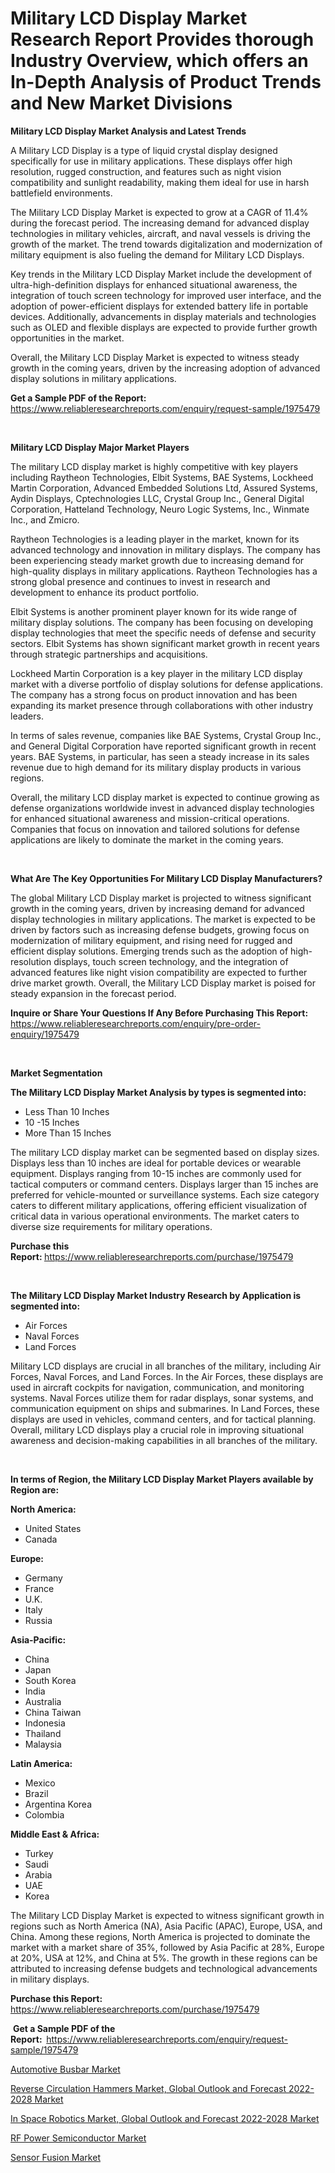 <p><h1>Military LCD Display Market Research Report Provides thorough Industry Overview, which offers an In-Depth Analysis of Product Trends and New Market Divisions</h1></p><p><strong>Military LCD Display Market Analysis and Latest Trends</strong></p>
<p><p>A Military LCD Display is a type of liquid crystal display designed specifically for use in military applications. These displays offer high resolution, rugged construction, and features such as night vision compatibility and sunlight readability, making them ideal for use in harsh battlefield environments.</p><p>The Military LCD Display Market is expected to grow at a CAGR of 11.4% during the forecast period. The increasing demand for advanced display technologies in military vehicles, aircraft, and naval vessels is driving the growth of the market. The trend towards digitalization and modernization of military equipment is also fueling the demand for Military LCD Displays.</p><p>Key trends in the Military LCD Display Market include the development of ultra-high-definition displays for enhanced situational awareness, the integration of touch screen technology for improved user interface, and the adoption of power-efficient displays for extended battery life in portable devices. Additionally, advancements in display materials and technologies such as OLED and flexible displays are expected to provide further growth opportunities in the market.</p><p>Overall, the Military LCD Display Market is expected to witness steady growth in the coming years, driven by the increasing adoption of advanced display solutions in military applications.</p></p>
<p><strong>Get a Sample PDF of the Report:&nbsp;</strong> <a href="https://www.reliableresearchreports.com/enquiry/request-sample/1975479">https://www.reliableresearchreports.com/enquiry/request-sample/1975479</a></p>
<p>&nbsp;</p>
<p><strong>Military LCD Display Major Market Players</strong></p>
<p><p>The military LCD display market is highly competitive with key players including Raytheon Technologies, Elbit Systems, BAE Systems, Lockheed Martin Corporation, Advanced Embedded Solutions Ltd, Assured Systems, Aydin Displays, Cptechnologies LLC, Crystal Group Inc., General Digital Corporation, Hatteland Technology, Neuro Logic Systems, Inc., Winmate Inc., and Zmicro.</p><p>Raytheon Technologies is a leading player in the market, known for its advanced technology and innovation in military displays. The company has been experiencing steady market growth due to increasing demand for high-quality displays in military applications. Raytheon Technologies has a strong global presence and continues to invest in research and development to enhance its product portfolio.</p><p>Elbit Systems is another prominent player known for its wide range of military display solutions. The company has been focusing on developing display technologies that meet the specific needs of defense and security sectors. Elbit Systems has shown significant market growth in recent years through strategic partnerships and acquisitions.</p><p>Lockheed Martin Corporation is a key player in the military LCD display market with a diverse portfolio of display solutions for defense applications. The company has a strong focus on product innovation and has been expanding its market presence through collaborations with other industry leaders.</p><p>In terms of sales revenue, companies like BAE Systems, Crystal Group Inc., and General Digital Corporation have reported significant growth in recent years. BAE Systems, in particular, has seen a steady increase in its sales revenue due to high demand for its military display products in various regions.</p><p>Overall, the military LCD display market is expected to continue growing as defense organizations worldwide invest in advanced display technologies for enhanced situational awareness and mission-critical operations. Companies that focus on innovation and tailored solutions for defense applications are likely to dominate the market in the coming years.</p></p>
<p>&nbsp;</p>
<p><strong>What Are The Key Opportunities For Military LCD Display Manufacturers?</strong></p>
<p><p>The global Military LCD Display market is projected to witness significant growth in the coming years, driven by increasing demand for advanced display technologies in military applications. The market is expected to be driven by factors such as increasing defense budgets, growing focus on modernization of military equipment, and rising need for rugged and efficient display solutions. Emerging trends such as the adoption of high-resolution displays, touch screen technology, and the integration of advanced features like night vision compatibility are expected to further drive market growth. Overall, the Military LCD Display market is poised for steady expansion in the forecast period.</p></p>
<p><strong>Inquire or Share Your Questions If Any Before Purchasing This Report:</strong> <a href="https://www.reliableresearchreports.com/enquiry/pre-order-enquiry/1975479">https://www.reliableresearchreports.com/enquiry/pre-order-enquiry/1975479</a></p>
<p>&nbsp;</p>
<p><strong>Market Segmentation</strong></p>
<p><strong>The Military LCD Display Market Analysis by types is segmented into:</strong></p>
<p><ul><li>Less Than 10 Inches</li><li>10 -15 Inches</li><li>More Than 15 Inches</li></ul></p>
<p><p>The military LCD display market can be segmented based on display sizes. Displays less than 10 inches are ideal for portable devices or wearable equipment. Displays ranging from 10-15 inches are commonly used for tactical computers or command centers. Displays larger than 15 inches are preferred for vehicle-mounted or surveillance systems. Each size category caters to different military applications, offering efficient visualization of critical data in various operational environments. The market caters to diverse size requirements for military operations.</p></p>
<p><strong>Purchase this Report:&nbsp;</strong><a href="https://www.reliableresearchreports.com/purchase/1975479">https://www.reliableresearchreports.com/purchase/1975479</a></p>
<p>&nbsp;</p>
<p><strong>The Military LCD Display Market Industry Research by Application is segmented into:</strong></p>
<p><ul><li>Air Forces</li><li>Naval Forces</li><li>Land Forces</li></ul></p>
<p><p>Military LCD displays are crucial in all branches of the military, including Air Forces, Naval Forces, and Land Forces. In the Air Forces, these displays are used in aircraft cockpits for navigation, communication, and monitoring systems. Naval Forces utilize them for radar displays, sonar systems, and communication equipment on ships and submarines. In Land Forces, these displays are used in vehicles, command centers, and for tactical planning. Overall, military LCD displays play a crucial role in improving situational awareness and decision-making capabilities in all branches of the military.</p></p>
<p>&nbsp;</p>
<p><strong>In terms of Region, the Military LCD Display Market Players available by Region are:</strong></p>
<p>
    <p> <strong> North America: </strong>
        <ul>
            <li>United States</li>
            <li>Canada</li>
        </ul>
        </p> 
    <p> <strong> Europe: </strong>
        <ul>
            <li>Germany</li>
            <li>France</li>
            <li>U.K.</li>
            <li>Italy</li>
            <li>Russia</li>
        </ul>
        </p> 
    <p> <strong> Asia-Pacific: </strong>
        <ul>
            <li>China</li>
            <li>Japan</li>
            <li>South Korea</li>
            <li>India</li>
            <li>Australia</li>
            <li>China Taiwan</li>
            <li>Indonesia</li>
            <li>Thailand</li>
            <li>Malaysia</li>
        </ul>
        </p> 
    <p> <strong> Latin America: </strong>
        <ul>
            <li>Mexico</li>
            <li>Brazil</li>
            <li>Argentina Korea</li>
            <li>Colombia</li>
        </ul>
        </p> 
    <p> <strong> Middle East & Africa: </strong>
        <ul>
            <li>Turkey</li>
            <li>Saudi</li>
            <li>Arabia</li>
            <li>UAE</li>
            <li>Korea</li>
        </ul>
    </p>
    </p>
<p><p>The Military LCD Display Market is expected to witness significant growth in regions such as North America (NA), Asia Pacific (APAC), Europe, USA, and China. Among these regions, North America is projected to dominate the market with a market share of 35%, followed by Asia Pacific at 28%, Europe at 20%, USA at 12%, and China at 5%. The growth in these regions can be attributed to increasing defense budgets and technological advancements in military displays.</p></p>
<p><strong>Purchase this Report: </strong><a href="https://www.reliableresearchreports.com/purchase/1975479">https://www.reliableresearchreports.com/purchase/1975479</a></p>
<p>&nbsp;<strong>Get a Sample PDF of the Report:&nbsp;&nbsp;</strong><a href="https://www.reliableresearchreports.com/enquiry/request-sample/1975479">https://www.reliableresearchreports.com/enquiry/request-sample/1975479</a></p>
<p><strong></strong></p>
<p><p><a href="https://issuu.com/reportprime-2/docs/automotive-busbar-market-size-2030.pptx">Automotive Busbar Market</a></p><p><a href="https://www.linkedin.com/pulse/reverse-circulation-hammers-market-global-outlook-forecast-2022-2028-nggyf?trackingId=Qztu%2B%2BcLQJdp3AaW%2FI2Spg%3D%3D">Reverse Circulation Hammers Market, Global Outlook and Forecast 2022-2028 Market</a></p><p><a href="https://www.linkedin.com/pulse/space-robotics-market-global-outlook-forecast-2022-2028-size-hfwae?trackingId=p7ZtPdZ3SIlWbcAjZs7kbQ%3D%3D">In Space Robotics Market, Global Outlook and Forecast 2022-2028 Market</a></p><p><a href="https://github.com/myacatherineblakecaczo9vcsw/Market-Research-Report-List-2/blob/main/rf-power-semiconductor-market.md">RF Power Semiconductor Market</a></p><p><a href="https://github.com/irfadac/Market-Research-Report-List-2/blob/main/sensor-fusion-market.md">Sensor Fusion Market</a></p></p>